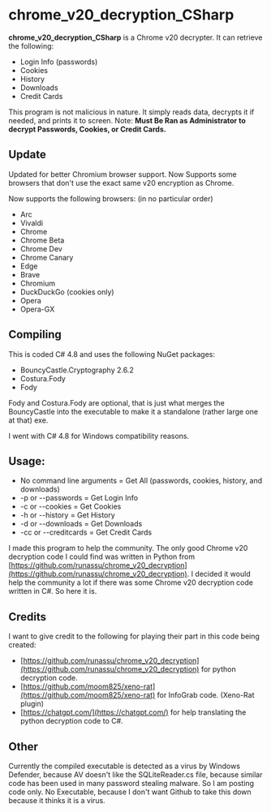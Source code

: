 # chrome_v20_decryption_CSharp
**chrome_v20_decryption_CSharp** is a Chrome v20 decrypter.
It can retrieve the following:
- Login Info (passwords)
- Cookies
- History
- Downloads
- Credit Cards

This program is not malicious in nature. It simply reads data, decrypts it if needed, and prints it to screen.
Note: **Must Be Ran as Administrator to decrypt Passwords, Cookies, or Credit Cards.**

## Update
Updated for better Chromium browser support.
Now Supports some browsers that don't use the exact same v20 encryption as Chrome.

Now supports the following browsers: (in no particular order)

* Arc
* Vivaldi
* Chrome
* Chrome Beta
* Chrome Dev
* Chrome Canary
* Edge
* Brave
* Chromium
* DuckDuckGo (cookies only)
* Opera
* Opera-GX

## Compiling
This is coded C# 4.8 and uses the following NuGet packages:
* BouncyCastle.Cryptography 2.6.2
* Costura.Fody
* Fody

Fody and Costura.Fody are optional, that is just what merges the BouncyCastle into the executable to make it a standalone (rather large one at that) exe.

I went with C# 4.8 for Windows compatibility reasons.

## Usage:
* No command line arguments = Get All (passwords, cookies, history, and downloads)
* -p or --passwords = Get Login Info
* -c or --cookies = Get Cookies
* -h or --history = Get History
* -d or --downloads = Get Downloads
* -cc or --creditcards = Get Credit Cards

I made this program to help the community.  The only good Chrome v20 decryption code I could find was written in Python from [https://github.com/runassu/chrome_v20_decryption](https://github.com/runassu/chrome_v20_decryption).  I decided it would help the community a lot if there was some Chrome v20 decryption code written in C#.  So here it is.

## Credits
I want to give credit to the following for playing their part in this code being created:

* [https://github.com/runassu/chrome_v20_decryption](https://github.com/runassu/chrome_v20_decryption) for python decryption code.
* [https://github.com/moom825/xeno-rat](https://github.com/moom825/xeno-rat) for InfoGrab code. (Xeno-Rat plugin)
* [https://chatgpt.com/](https://chatgpt.com/) for help translating the python decryption code to C#.

## Other
Currently the compiled executable is detected as a virus by Windows Defender, because AV doesn't like the SQLiteReader.cs file, because similar code has been used in many password stealing malware.  So I am posting code only.  No Executable, because I don't want Github to take this down because it thinks it is a virus.
